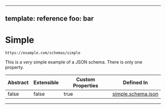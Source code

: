 
---
template: reference
foo: bar
---

# Simple
```
https://example.com/schemas/simple
```

This is a *very* simple example of a JSON schema. There is only one property.

| Abstract | Extensible | Custom Properties | Defined In |
|----------|------------|-------------------|------------|
| false | false | true | [simple.schema.json](simple.schema.json) |
---